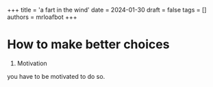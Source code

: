 
+++
title = 'a fart in the wind'
date = 2024-01-30
draft = false
tags = []
authors = mrloafbot
+++

# How to make better choices

1. Motivation

you have to be motivated to do so. 